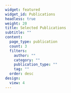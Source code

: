 ```yaml
---
widget: featured
widget_id: Publications
headless: true
weight: 20
title: Selected Publications
subtitle: ""
content:
  page_type: publication
  count: 3
  filters:
    author: ""
    category: ""
    publication_type: ""
    tag: ""
  order: desc
design:
  view: 4
---
```

